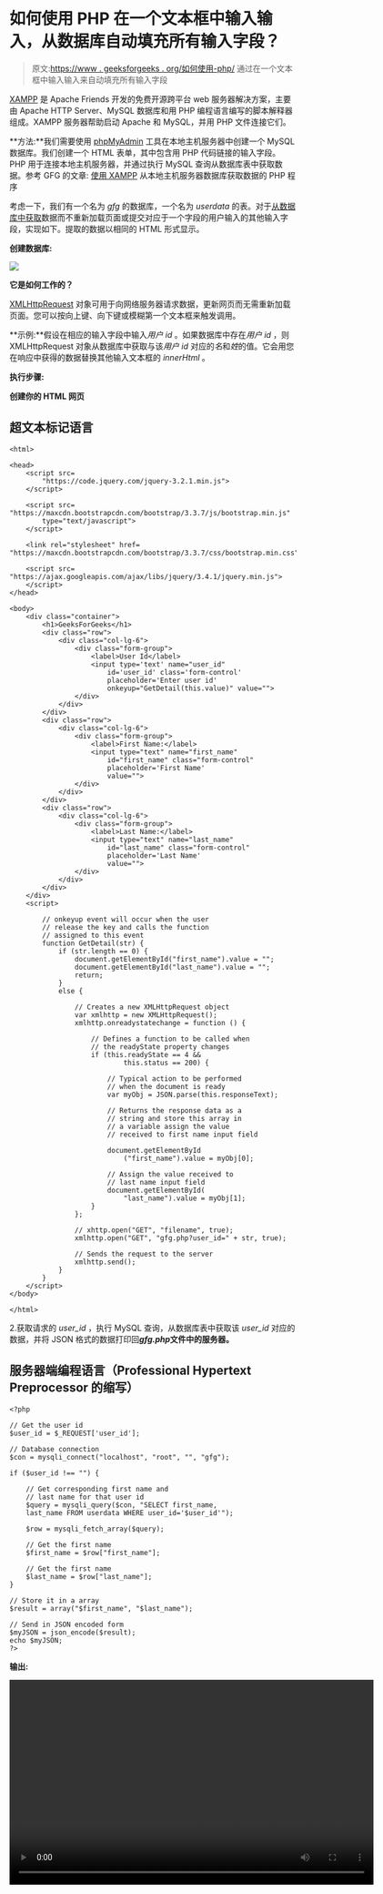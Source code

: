 # 如何使用 PHP 在一个文本框中输入输入，从数据库自动填充所有输入字段？

> 原文:[https://www . geeksforgeeks . org/如何使用-php/](https://www.geeksforgeeks.org/how-to-fill-all-input-fields-automatically-from-database-by-entering-input-in-one-textbox-using-php/) 通过在一个文本框中输入输入来自动填充所有输入字段

[XAMPP](https://www.geeksforgeeks.org/how-to-install-xampp-on-windows/) 是 Apache Friends 开发的免费开源跨平台 web 服务器解决方案，主要由 Apache HTTP Server、MySQL 数据库和用 PHP 编程语言编写的脚本解释器组成。XAMPP 服务器帮助启动 Apache 和 MySQL，并用 PHP 文件连接它们。

**方法:**我们需要使用 [phpMyAdmin](https://www.geeksforgeeks.org/basics-of-phpmyadmin/) 工具在本地主机服务器中创建一个 MySQL 数据库。我们创建一个 HTML 表单，其中包含用 PHP 代码链接的输入字段。PHP 用于连接本地主机服务器，并通过执行 MySQL 查询从数据库表中获取数据。参考 GFG 的文章: [使用 XAMPP](https://www.geeksforgeeks.org/php-program-fetch-data-localhost-server-database-using-xampp/) 从本地主机服务器数据库获取数据的 PHP 程序

考虑一下，我们有一个名为 *gfg* 的数据库，一个名为 *userdata* 的表。对于[从数据库中获取](https://www.geeksforgeeks.org/php-program-fetch-data-localhost-server-database-using-xampp/)数据而不重新加载页面或提交对应于一个字段的用户输入的其他输入字段，实现如下。提取的数据以相同的 HTML 形式显示。

**创建数据库:**

![](img/870f7feb74b4de76b6bea8aa6a3dd917.png)

**它是如何工作的？**

[XMLHttpRequest](https://www.geeksforgeeks.org/ajax-introduction/) 对象可用于向网络服务器请求数据，更新网页而无需重新加载页面。您可以按向上键、向下键或模糊第一个文本框来触发调用。

**示例:**假设在相应的输入字段中输入*用户 id* 。如果数据库中存在*用户 id* ，则 XMLHttpRequest 对象从数据库中获取与该*用户 id* 对应的*名*和*姓*的值。它会用您在响应中获得的数据替换其他输入文本框的 *innerHtml* 。

**执行步骤:**

**创建你的 HTML 网页**

## 超文本标记语言

```phphtml
<html>

<head>
    <script src=
        "https://code.jquery.com/jquery-3.2.1.min.js">
    </script>

    <script src=
"https://maxcdn.bootstrapcdn.com/bootstrap/3.3.7/js/bootstrap.min.js"
        type="text/javascript">
    </script>

    <link rel="stylesheet" href=
"https://maxcdn.bootstrapcdn.com/bootstrap/3.3.7/css/bootstrap.min.css">

    <script src=
"https://ajax.googleapis.com/ajax/libs/jquery/3.4.1/jquery.min.js">
    </script>
</head>

<body>
    <div class="container">
        <h1>GeeksForGeeks</h1>
        <div class="row">
            <div class="col-lg-6">
                <div class="form-group">
                    <label>User Id</label>
                    <input type='text' name="user_id" 
                        id='user_id' class='form-control'
                        placeholder='Enter user id'
                        onkeyup="GetDetail(this.value)" value="">
                </div>
            </div>
        </div>
        <div class="row">
            <div class="col-lg-6">
                <div class="form-group">
                    <label>First Name:</label>
                    <input type="text" name="first_name" 
                        id="first_name" class="form-control"
                        placeholder='First Name'
                        value="">
                </div>
            </div>
        </div>
        <div class="row">
            <div class="col-lg-6">
                <div class="form-group">
                    <label>Last Name:</label>
                    <input type="text" name="last_name" 
                        id="last_name" class="form-control"
                        placeholder='Last Name'
                        value="">
                </div>
            </div>
        </div>
    </div>
    <script>

        // onkeyup event will occur when the user 
        // release the key and calls the function
        // assigned to this event
        function GetDetail(str) {
            if (str.length == 0) {
                document.getElementById("first_name").value = "";
                document.getElementById("last_name").value = "";
                return;
            }
            else {

                // Creates a new XMLHttpRequest object
                var xmlhttp = new XMLHttpRequest();
                xmlhttp.onreadystatechange = function () {

                    // Defines a function to be called when
                    // the readyState property changes
                    if (this.readyState == 4 && 
                            this.status == 200) {

                        // Typical action to be performed
                        // when the document is ready
                        var myObj = JSON.parse(this.responseText);

                        // Returns the response data as a
                        // string and store this array in
                        // a variable assign the value 
                        // received to first name input field

                        document.getElementById
                            ("first_name").value = myObj[0];

                        // Assign the value received to
                        // last name input field
                        document.getElementById(
                            "last_name").value = myObj[1];
                    }
                };

                // xhttp.open("GET", "filename", true);
                xmlhttp.open("GET", "gfg.php?user_id=" + str, true);

                // Sends the request to the server
                xmlhttp.send();
            }
        }
    </script>
</body>

</html>
```

2.获取请求的 *user_id* ，执行 MySQL 查询，从数据库表中获取该 *user_id* 对应的数据，并将 JSON 格式的数据打印回***gfg.php*文件中的服务器。**

## **服务器端编程语言（Professional Hypertext Preprocessor 的缩写）**

```phphtml
<?php

// Get the user id 
$user_id = $_REQUEST['user_id'];

// Database connection
$con = mysqli_connect("localhost", "root", "", "gfg");

if ($user_id !== "") {

    // Get corresponding first name and 
    // last name for that user id    
    $query = mysqli_query($con, "SELECT first_name, 
    last_name FROM userdata WHERE user_id='$user_id'");

    $row = mysqli_fetch_array($query);

    // Get the first name
    $first_name = $row["first_name"];

    // Get the first name
    $last_name = $row["last_name"];
}

// Store it in a array
$result = array("$first_name", "$last_name");

// Send in JSON encoded form
$myJSON = json_encode($result);
echo $myJSON;
?>
```

****输出:****

**<video class="wp-video-shortcode" id="video-546995-1" width="640" height="360" preload="metadata" controls=""><source type="video/mp4" src="https://media.geeksforgeeks.org/wp-content/uploads/20210110201442/GeeksForGeeks---Google-Chrome-2021-01-10-20-13-46_Trim.mp4?_=1">[https://media.geeksforgeeks.org/wp-content/uploads/20210110201442/GeeksForGeeks---Google-Chrome-2021-01-10-20-13-46_Trim.mp4](https://media.geeksforgeeks.org/wp-content/uploads/20210110201442/GeeksForGeeks---Google-Chrome-2021-01-10-20-13-46_Trim.mp4)</video>**